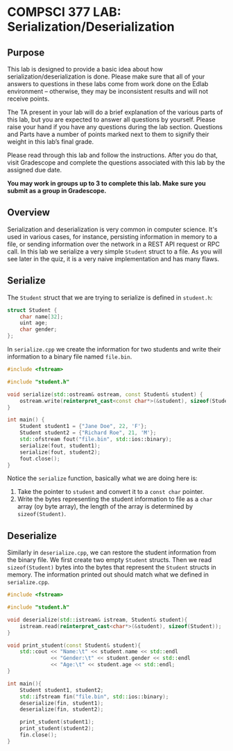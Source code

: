 # COMPSCI 377 LAB: Serialization/Deserialization

## Purpose

This lab is designed to provide a basic idea about how serialization/deserialization is done. Please
make sure that all of your answers to questions in these labs come from work done on the Edlab
environment – otherwise, they may be inconsistent results and will not receive points.

The TA present in your lab will do a brief explanation of the various parts of this lab, but you are expected to answer all questions by yourself. Please raise your hand if you have any questions during the lab section. Questions and Parts have a number of points marked next to them to signify their weight in this lab’s final grade.

Please read through this lab and follow the instructions. After you do that, visit Gradescope and complete the questions associated with this lab by the assigned due date.

**You may work in groups up to 3 to complete this lab. Make sure you submit as a group in Gradescope.**

## Overview

Serialization and deserialization is very common in computer science. It's used in various cases,
for instance, persisting information in memory to a file, or sending information over the network in
a REST API request or RPC call. In this lab we serialize a very simple `Student` struct to a file.
As you will see later in the quiz, it is a very naive implementation and has many flaws.

## Serialize

The `Student` struct that we are trying to serialize is defined in `student.h`:

```c++
struct Student {
    char name[32];
    uint age;
    char gender;
};
```

In `serialize.cpp` we create the information for two students and write their information to a
binary file named `file.bin`.

```c++
#include <fstream>

#include "student.h"

void serialize(std::ostream& ostream, const Student& student) {
    ostream.write(reinterpret_cast<const char*>(&student), sizeof(Student));
}

int main() {
    Student student1 = {"Jane Doe", 22, 'F'};
    Student student2 = {"Richard Roe", 21, 'M'};
    std::ofstream fout("file.bin", std::ios::binary);
    serialize(fout, student1);
    serialize(fout, student2);
    fout.close();
}
```

Notice the `serialize` function, basically what we are doing here is:
1. Take the pointer to `student` and convert it to a `const char` pointer.
2. Write the bytes representing the student information to file as a `char` array (oy byte
   array), the length of the array is determined by `sizeof(Student)`.

## Deserialize
Similarly in `deserialize.cpp`, we can restore the student information from the binary file. We
first create two empty `Student` structs. Then we read `sizeof(Student)` bytes into the bytes 
that represent the `Student` structs in memory. The information printed out should match
what we defined in `serialize.cpp`.

```c++
#include <fstream>

#include "student.h"

void deserialize(std::istream& istream, Student& student){
    istream.read(reinterpret_cast<char*>(&student), sizeof(Student));
}

void print_student(const Student& student){
    std::cout << "Name:\t" << student.name << std::endl
              << "Gender:\t" << student.gender << std::endl
              << "Age:\t" << student.age << std::endl;
}

int main(){
    Student student1, student2;
    std::ifstream fin("file.bin", std::ios::binary);
    deserialize(fin, student1);
    deserialize(fin, student2);

    print_student(student1);
    print_student(student2);
    fin.close();
}
```
